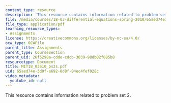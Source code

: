 ```yaml
---
content_type: resource
description: 'This resource contains information related to problem set 2. '
file: /media/courses/18-03-differential-equations-spring-2010/65aed74e3d0fa6928d8f04ec4fef028c_MIT18_03S10_ps2s.pdf
file_type: application/pdf
learning_resource_types:
- Assignments
license: https://creativecommons.org/licenses/by-nc-sa/4.0/
ocw_type: OCWFile
parent_title: Assignments
parent_type: CourseSection
parent_uid: 26f5298a-cdde-cdcb-3039-98db02f085b8
resourcetype: Document
title: MIT18_03S10_ps2s.pdf
uid: 65aed74e-3d0f-a692-8d8f-04ec4fef028c
video_metadata:
  youtube_id: null
---
```

This resource contains information related to problem set 2. 